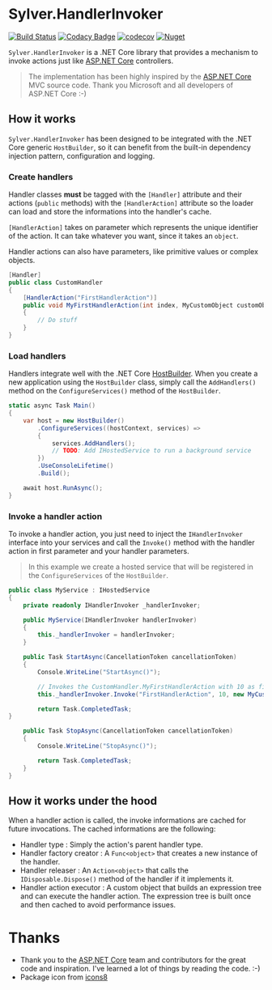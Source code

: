 # Sylver.HandlerInvoker

[![Build Status](https://travis-ci.org/Eastrall/Sylver.HandlerInvoker.svg?branch=master)](https://travis-ci.org/Eastrall/Sylver.HandlerInvoker)
[![Codacy Badge](https://api.codacy.com/project/badge/Grade/21222a65218c402c839a4ff29cf97aff)](https://www.codacy.com/app/Eastrall/Sylver.HandlerInvoker?utm_source=github.com&amp;utm_medium=referral&amp;utm_content=Eastrall/Sylver.HandlerInvoker&amp;utm_campaign=Badge_Grade)
[![codecov](https://codecov.io/gh/Eastrall/Sylver.HandlerInvoker/branch/master/graph/badge.svg)](https://codecov.io/gh/Eastrall/Sylver.HandlerInvoker)
[![Nuget](https://img.shields.io/nuget/v/Sylver.HandlerInvoker.svg)](https://www.nuget.org/packages/Sylver.HandlerInvoker)


`Sylver.HandlerInvoker` is a .NET Core library that provides a mechanism to invoke actions just like [ASP.NET Core][aspnet-core-github] controllers.

> The implementation has been highly inspired by the [ASP.NET Core][aspnet-core-github] MVC source code. Thank you Microsoft and all developers of ASP.NET Core :-)

## How it works

`Sylver.HandlerInvoker` has been designed to be integrated with the .NET Core generic `HostBuilder`, so it can benefit from the built-in dependency injection pattern, configuration and logging.

### Create handlers

Handler classes **must** be tagged with the `[Handler]` attribute and their actions (`public` methods) with the `[HandlerAction]` attribute so the loader can load and store the informations into the handler's cache.

`[HandlerAction]` takes on parameter which represents the unique identifier of the action. It can take whatever you want, since it takes an `object`.

Handler actions can also have parameters, like primitive values or complex objects.

```cs
[Handler]
public class CustomHandler
{
    [HandlerAction("FirstHandlerAction")]
    public void MyFirstHandlerAction(int index, MyCustomObject customObject)
    {
        // Do stuff
    }
}
```

### Load handlers

Handlers integrate well with the .NET Core [HostBuilder](https://docs.microsoft.com/en-US/aspnet/core/fundamentals/host/generic-host?view=aspnetcore-2.2). When you create a new application using the `HostBuilder` class, simply call the `AddHandlers()` method on the `ConfigureServices()` method of the `HostBuilder`.

```cs
static async Task Main()
{
    var host = new HostBuilder()
        .ConfigureServices((hostContext, services) =>
        {
            services.AddHandlers();
            // TODO: Add IHostedService to run a background service
        })
        .UseConsoleLifetime()
        .Build();

    await host.RunAsync();
}
```

### Invoke a handler action

To invoke a handler action, you just need to inject the `IHandlerInvoker` interface into your services and call the `Invoke()` method with the handler action in first parameter and your handler parameters.

> In this example we create a hosted service that will be registered in the `ConfigureServices` of the `HostBuilder`.

```cs
public class MyService : IHostedService
{
    private readonly IHandlerInvoker _handlerInvoker;

    public MyService(IHandlerInvoker handlerInvoker)
    {
        this._handlerInvoker = handlerInvoker;
    }

    public Task StartAsync(CancellationToken cancellationToken)
    {
        Console.WriteLine("StartAsync()");

        // Invokes the CustomHandler.MyFirstHandlerAction with 10 as first parameter and a new custom object as second parameter.
        this._handlerInvoker.Invoke("FirstHandlerAction", 10, new MyCustomObject(42));

        return Task.CompletedTask;
}

    public Task StopAsync(CancellationToken cancellationToken)
    {
        Console.WriteLine("StopAsync()");

        return Task.CompletedTask;
    }
}
```

## How it works under the hood

When a handler action is called, the invoke informations are cached for future invocations.
The cached informations are the following:
- Handler type : Simply the action's parent handler type.
- Handler factory creator : A `Func<object>` that creates a new instance of the handler.
- Handler releaser : An `Action<object>` that calls the `IDisposable.Dispose()` method of the handler if it implements it.
- Handler action executor : A custom object that builds an expression tree and can execute the handler action. The expression tree is built once and then cached to avoid performance issues.

# Thanks

- Thank you to the [ASP.NET Core][aspnet-core-github] team and contributors for the great code and inspiration. I've learned a lot of things by reading the code. :-)
- Package icon from [icons8](https://icons8.com/)

[aspnet-core-github]: https://github.com/aspnet/AspNetCore
